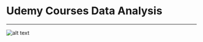 # Udemy Courses Data Analysis 

---

![alt text](https://upload.wikimedia.org/wikipedia/commons/thumb/e/e3/Udemy_logo.svg/2560px-Udemy_logo.svg.png)